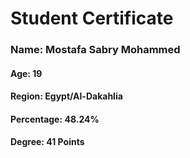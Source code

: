 # Student Certificate

<div class="student-id" >

  <h3 >Name: Mostafa Sabry Mohammed</h3>
  <h4>Age: 19</h4>
  <h4>Region: Egypt/Al-Dakahlia</h4>
  <h4>Percentage: 48.24%</h4>
  <h4>Degree: 41 Points</h4>
  
</div>
